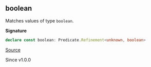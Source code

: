 ## boolean

Matches values of type `boolean`.

**Signature**

```ts
declare const boolean: Predicate.Refinement<unknown, boolean>
```

[Source](https://github.com/Effect-TS/effect/tree/main/packages/effect/src/Match.ts#L984)

Since v1.0.0